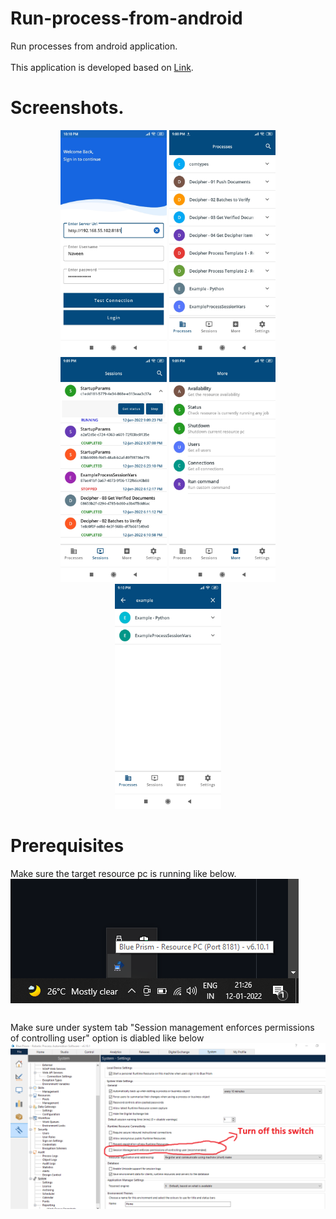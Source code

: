 # Run-process-from-android
Run processes from android application.<br><br>
This application is developed based on [Link](https://bpdocs.blueprism.com/bp-6-9/en-us/helpResourcePCCommands.htm?tocpath=Interface%7CAdvanced%20options%7C_____4 "BP Resource pc commands").

# Screenshots.
<div align="center">
  <img src="Screenshots/Screenshot_2022-01-12-22-10-15-964_com.bpcontrolroom.nk.jpg" width="170px" height="360px"</img> 
    <img src="Screenshots/Screenshot_2022-01-12-21-08-38-106_com.bpcontrolroom.nk.jpg" width="170px" height="360px"</img> 
    <img src="Screenshots/Screenshot_2022-01-12-21-09-31-032_com.bpcontrolroom.nk.jpg" width="170px" height="360px"</img> 
  <img src="Screenshots/Screenshot_2022-01-12-21-09-50-437_com.bpcontrolroom.nk.jpg" width="170px" height="360px"</img> 
  <img src="Screenshots/Screenshot_2022-01-12-21-10-34-138_com.bpcontrolroom.nk.jpg" width="170px" height="360px"</img> 
   
</div>



# Prerequisites
Make sure the target resource pc is running like below.<br>
![picture alt](Screenshots/resourcepc.png "Runtime resource")
<br><br>
Make sure under system tab "Session management enforces permissions of controlling user" option is diabled like below<br>
![picture alt](Screenshots/session.png "permission")
<br>

